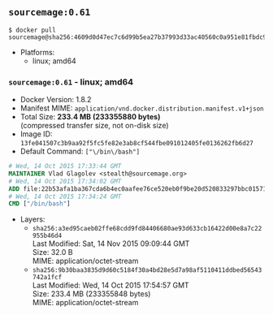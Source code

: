 ## `sourcemage:0.61`

```console
$ docker pull sourcemage@sha256:4609d0d47ec7c6d99b5ea27b37993d33ac40560c0a951e81fbdc9c5aa1a2c51d
```

-	Platforms:
	-	linux; amd64

### `sourcemage:0.61` - linux; amd64

-	Docker Version: 1.8.2
-	Manifest MIME: `application/vnd.docker.distribution.manifest.v1+json`
-	Total Size: **233.4 MB (233355880 bytes)**  
	(compressed transfer size, not on-disk size)
-	Image ID: `13fe041507c3b9aa92f5fc5fe82e3ab8cf544fbe091012405fe0136262fb6d27`
-	Default Command: `["\/bin\/bash"]`

```dockerfile
# Wed, 14 Oct 2015 17:33:44 GMT
MAINTAINER Vlad Glagolev <stealth@sourcemage.org>
# Wed, 14 Oct 2015 17:34:02 GMT
ADD file:22b53afa1ba367cda6b4ec0aafee76ce520eb0f9be20d520833297bbc01571c7 in /
# Wed, 14 Oct 2015 17:34:24 GMT
CMD ["/bin/bash"]
```

-	Layers:
	-	`sha256:a3ed95caeb02ffe68cdd9fd84406680ae93d633cb16422d00e8a7c22955b46d4`  
		Last Modified: Sat, 14 Nov 2015 09:09:44 GMT  
		Size: 32.0 B  
		MIME: application/octet-stream
	-	`sha256:9b30baa3835d9d60c5184f30a4bd28e5d7a98af5110411ddbed56543742a1fcf`  
		Last Modified: Wed, 14 Oct 2015 17:54:57 GMT  
		Size: 233.4 MB (233355848 bytes)  
		MIME: application/octet-stream
